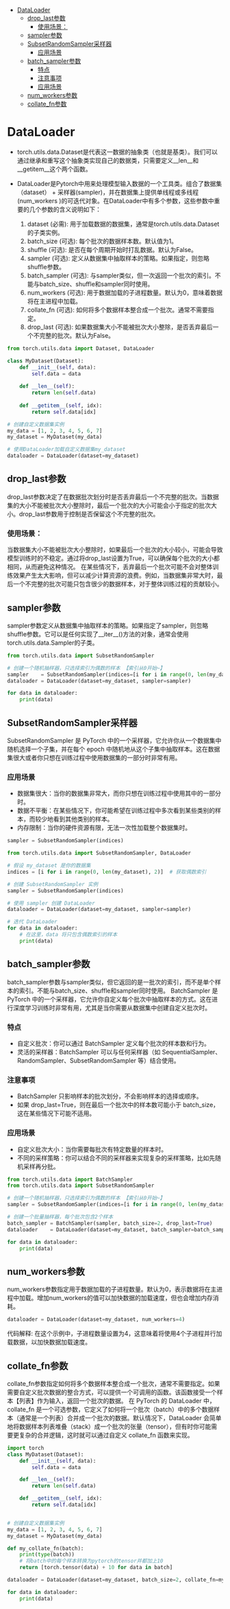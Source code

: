 

<!-- @import "[TOC]" {cmd="toc" depthFrom=1 depthTo=6 orderedList=false} -->

<!-- code_chunk_output -->

- [DataLoader](#dataloader)
  - [drop_last参数](#drop_last参数)
    - [使用场景：](#使用场景)
  - [sampler参数](#sampler参数)
  - [SubsetRandomSampler采样器](#subsetrandomsampler采样器)
    - [应用场景](#应用场景)
  - [batch_sampler参数](#batch_sampler参数)
    - [特点](#特点)
    - [注意事项](#注意事项)
    - [应用场景](#应用场景-1)
  - [num_workers参数](#num_workers参数)
  - [collate_fn参数](#collate_fn参数)

<!-- /code_chunk_output -->



# DataLoader
- torch.utils.data.Dataset是代表这一数据的抽象类（也就是基类）。我们可以通过继承和重写这个抽象类实现自己的数据类，只需要定义__len__和__getitem__这个两个函数。

- DataLoader是Pytorch中用来处理模型输入数据的一个工具类。组合了数据集（dataset） + 采样器(sampler)，并在数据集上提供单线程或多线程(num_workers )的可迭代对象。在DataLoader中有多个参数，这些参数中重要的几个参数的含义说明如下：  
    1. dataset (必需): 用于加载数据的数据集，通常是torch.utils.data.Dataset的子类实例。
    2. batch_size (可选): 每个批次的数据样本数。默认值为1。
    3. shuffle (可选): 是否在每个周期开始时打乱数据。默认为False。
    4. sampler (可选): 定义从数据集中抽取样本的策略。如果指定，则忽略shuffle参数。
    5. batch_sampler (可选): 与sampler类似，但一次返回一个批次的索引。不能与batch_size、shuffle和sampler同时使用。
    6. num_workers (可选): 用于数据加载的子进程数量。默认为0，意味着数据将在主进程中加载。
    7. collate_fn (可选): 如何将多个数据样本整合成一个批次。通常不需要指定。
    8. drop_last (可选): 如果数据集大小不能被批次大小整除，是否丢弃最后一个不完整的批次。默认为False。

```py
from torch.utils.data import Dataset, DataLoader

class MyDataset(Dataset):
    def __init__(self, data):
        self.data = data
        
    def __len__(self):
        return len(self.data)
    
    def __getitem__(self, idx):
        return self.data[idx]

# 创建自定义数据集实例
my_data = [1, 2, 3, 4, 5, 6, 7]
my_dataset = MyDataset(my_data)

# 使用DataLoader加载自定义数据集my_dataset
dataloader = DataLoader(dataset=my_dataset)
```
## drop_last参数
drop_last参数决定了在数据批次划分时是否丢弃最后一个不完整的批次。当数据集的大小不能被批次大小整除时，最后一个批次的大小可能会小于指定的批次大小。drop_last参数用于控制是否保留这个不完整的批次。

### 使用场景：
当数据集大小不能被批次大小整除时，如果最后一个批次的大小较小，可能会导致模型训练时的不稳定。通过将drop_last设置为True，可以确保每个批次的大小都相同，从而避免这种情况。
在某些情况下，丢弃最后一个批次可能不会对整体训练效果产生太大影响，但可以减少计算资源的浪费。例如，当数据集非常大时，最后一个不完整的批次可能只包含很少的数据样本，对于整体训练过程的贡献较小。


## sampler参数
sampler参数定义从数据集中抽取样本的策略。如果指定了sampler，则忽略shuffle参数。它可以是任何实现了__iter__()方法的对象，通常会使用torch.utils.data.Sampler的子类。

```py
from torch.utils.data import SubsetRandomSampler

# 创建一个随机抽样器，只选择索引为偶数的样本 【索引从0开始~】
sampler    = SubsetRandomSampler(indices=[i for i in range(0, len(my_dataset), 2)])
dataloader = DataLoader(dataset=my_dataset, sampler=sampler)

for data in dataloader:
    print(data)
```

## SubsetRandomSampler采样器

SubsetRandomSampler 是 PyTorch 中的一个采样器，它允许你从一个数据集中随机选择一个子集，并在每个 epoch 中随机地从这个子集中抽取样本。这在数据集很大或者你只想在训练过程中使用数据集的一部分时非常有用。
### 应用场景
- 数据集很大：当你的数据集非常大，而你只想在训练过程中使用其中的一部分时。
- 数据不平衡：在某些情况下，你可能希望在训练过程中多次看到某些类别的样本，而较少地看到其他类别的样本。
- 内存限制：当你的硬件资源有限，无法一次性加载整个数据集时。
```py
sampler = SubsetRandomSampler(indices)

from torch.utils.data import SubsetRandomSampler, DataLoader

# 假设 my_dataset 是你的数据集
indices = [i for i in range(0, len(my_dataset), 2)]  # 获取偶数索引

# 创建 SubsetRandomSampler 实例
sampler = SubsetRandomSampler(indices)

# 使用 sampler 创建 DataLoader
dataloader = DataLoader(dataset=my_dataset, sampler=sampler)

# 迭代 DataLoader
for data in dataloader:
    # 在这里，data 将只包含偶数索引的样本
    print(data)
```

## batch_sampler参数
batch_sampler参数与sampler类似，但它返回的是一批次的索引，而不是单个样本的索引。不能与batch_size、shuffle和sampler同时使用。
BatchSampler 是 PyTorch 中的一个采样器，它允许你自定义每个批次中抽取样本的方式。这在进行深度学习训练时非常有用，尤其是当你需要从数据集中创建自定义批次时。

### 特点
- 自定义批次：你可以通过 BatchSampler 定义每个批次的样本数和行为。
- 灵活的采样器：BatchSampler 可以与任何采样器（如 SequentialSampler、RandomSampler、SubsetRandomSampler 等）结合使用。
### 注意事项
- BatchSampler 只影响样本的批次划分，不会影响样本的选择或顺序。
- 如果 drop_last=True，则在最后一个批次中的样本数可能小于 batch_size，这在某些情况下可能不适用。
### 应用场景
- 自定义批次大小：当你需要每批次有特定数量的样本时。
- 不同的采样策略：你可以结合不同的采样器来实现复杂的采样策略，比如先随机采样再分批。

```py
from torch.utils.data import BatchSampler
from torch.utils.data import SubsetRandomSampler

# 创建一个随机抽样器，只选择索引为偶数的样本 【索引从0开始~】
sampler = SubsetRandomSampler(indices=[i for i in range(0, len(my_dataset), 2)])

# 创建一个批量抽样器，每个批次包含2个样本
batch_sampler = BatchSampler(sampler, batch_size=2, drop_last=True)
dataloader    = DataLoader(dataset=my_dataset, batch_sampler=batch_sampler)

for data in dataloader:
    print(data)
```


## num_workers参数
num_workers参数指定用于数据加载的子进程数量。默认为0，表示数据将在主进程中加载。增加num_workers的值可以加快数据的加载速度，但也会增加内存消耗。
```py
dataloader = DataLoader(dataset=my_dataset, num_workers=4)
```
代码解释: 在这个示例中，子进程数量设置为4，这意味着将使用4个子进程并行加载数据，以加快数据加载速度。


## collate_fn参数 
collate_fn参数指定如何将多个数据样本整合成一个批次，通常不需要指定。如果需要自定义批次数据的整合方式，可以提供一个可调用的函数。该函数接受一个样本【列表】作为输入，返回一个批次的数据。
在 PyTorch 的 DataLoader 中，collate_fn 是一个可选参数，它定义了如何将一个批次（batch）中的多个数据样本（通常是一个列表）合并成一个批次的数据。默认情况下，DataLoader 会简单地将数据样本列表堆叠（stack）成一个批次的张量（tensor），但有时你可能需要更复杂的合并逻辑，这时就可以通过自定义 collate_fn 函数来实现。
```py
import torch
class MyDataset(Dataset):
    def __init__(self, data):
        self.data = data

    def __len__(self):
        return len(self.data)

    def __getitem__(self, idx):
        return self.data[idx]


# 创建自定义数据集实例
my_data = [1, 2, 3, 4, 5, 6, 7]
my_dataset = MyDataset(my_data)

def my_collate_fn(batch):
    print(type(batch))
    # 将batch中的每个样本转换为pytorch的tensor并都加上10
    return [torch.tensor(data) + 10 for data in batch]

dataloader = DataLoader(dataset=my_dataset, batch_size=2, collate_fn=my_collate_fn)

for data in dataloader:
    print(data)
```


